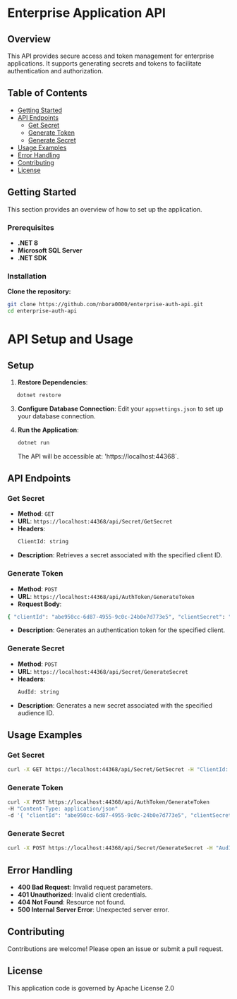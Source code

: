 # Enterprise Application API

## Overview

This API provides secure access and token management for enterprise applications. It supports generating secrets and tokens to facilitate authentication and authorization.

## Table of Contents

- [Getting Started](#getting-started)
- [API Endpoints](#api-endpoints)
  - [Get Secret](#get-secret)
  - [Generate Token](#generate-token)
  - [Generate Secret](#generate-secret)
- [Usage Examples](#usage-examples)
- [Error Handling](#error-handling)
- [Contributing](#contributing)
- [License](#license)

## Getting Started
This section provides an overview of how to set up the application.

### Prerequisites

- **.NET 8**
- **Microsoft SQL Server**
- **.NET SDK**

### Installation

 **Clone the repository:**

   ```bash
   git clone https://github.com/nbora0000/enterprise-auth-api.git
   cd enterprise-auth-api
```
# API Setup and Usage

## Setup

1. **Restore Dependencies**:
```bash
   dotnet restore
```
3. **Configure Database Connection**:
   Edit your `appsettings.json` to set up your database connection.

4. **Run the Application**:
   ```bash
   dotnet run
   ```
   The API will be accessible at: 'https://localhost:44368`.

## API Endpoints

### Get Secret

- **Method**: `GET`
- **URL**: `https://localhost:44368/api/Secret/GetSecret`
- **Headers**:
  ```bash
  ClientId: string
  ```
- **Description**: Retrieves a secret associated with the specified client ID.

### Generate Token

- **Method**: `POST`
- **URL**: `https://localhost:44368/api/AuthToken/GenerateToken`
- **Request Body**:
```bash
{ "clientId": "abe950cc-6d87-4955-9c0c-24b0e7d773e5", "clientSecret": "string", "audId": "string" }
```

- **Description**: Generates an authentication token for the specified client.

### Generate Secret

- **Method**: `POST`
- **URL**: `https://localhost:44368/api/Secret/GenerateSecret`
- **Headers**:
  ```bash
  AudId: string
  ```
- **Description**: Generates a new secret associated with the specified audience ID.

## Usage Examples

### Get Secret
```bash
curl -X GET https://localhost:44368/api/Secret/GetSecret -H "ClientId: your-client-id"
```


### Generate Token
```bash
curl -X POST https://localhost:44368/api/AuthToken/GenerateToken
-H "Content-Type: application/json"
-d '{ "clientId": "abe950cc-6d87-4955-9c0c-24b0e7d773e5", "clientSecret": "your-client-secret", "audId": "your-audience-id" }'
```

### Generate Secret
```bash
curl -X POST https://localhost:44368/api/Secret/GenerateSecret -H "AudId: your-audience-id"
```


## Error Handling

- **400 Bad Request**: Invalid request parameters.
- **401 Unauthorized**: Invalid client credentials.
- **404 Not Found**: Resource not found.
- **500 Internal Server Error**: Unexpected server error.

## Contributing

Contributions are welcome! Please open an issue or submit a pull request.

## License
This application code is governed by Apache License 2.0

